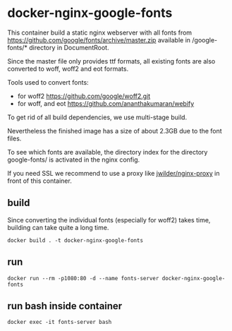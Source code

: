 # docker-nginx-google-fonts

This container build a static nginx webserver with all fonts from https://github.com/google/fonts/archive/master.zip 
available in /google-fonts/* directory in DocumentRoot.

Since the master file only provides ttf formats, all existing fonts are also converted to woff, woff2 and eot formats.

Tools used to convert fonts:
- for woff2 https://github.com/google/woff2.git
- for woff, and eot https://github.com/ananthakumaran/webify

To get rid of all build dependencies, we use multi-stage build. 

Nevertheless the finished image has a size of about 2.3GB due to the font files.

To see which fonts are available, the directory index for the directory google-fonts/ is activated in the nginx config.

If you need SSL we recommend to use a proxy like [jwilder/nginx-proxy](https://github.com/jwilder/nginx-proxy) in front of this container.

## build

Since converting the individual fonts (especially for woff2) takes time, building can take quite a long time.

    docker build . -t docker-nginx-google-fonts

## run

    docker run --rm -p1080:80 -d --name fonts-server docker-nginx-google-fonts
   
## run bash inside container

    docker exec -it fonts-server bash